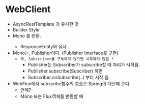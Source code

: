 # WebClient
- AsyncRestTemplate 과 유사한 것
- Builder Style
- Mono<ClientResponse> 를 반환.
    - ResponseEntity와 유사.
- Mono는, Publisher이다. (Publisher Interface를 구현)
    - `즉, Subscriber를 구독하지 않으면 시작하지 않음 !`
        - Publisher는 Subscriber가 subscribe할 때 처리가 시작됨.
        - Publisher.subscribe(Subcriber) 하면
        - Subscriber.onSubscribe(..) 부터 시작 됨.
- WebFlux에서 subscribe함수의 호출은 Spring이 대신해 준다.
    - 언제?
    - Mono 또는 Flux객체를 반환할 때
   
    
